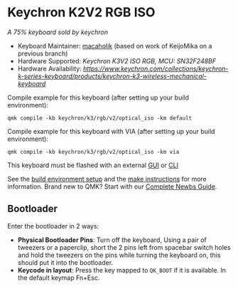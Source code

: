 # Keychron K2V2 RGB ISO


*A 75% keyboard sold by keychron*

* Keyboard Maintainer: [macaholik](https://github.com/macaholik/) (based on work of KeijoMika on a previous branch)
* Hardware Supported: *Keychron K3V2 ISO RGB, MCU: SN32F248BF*
* Hardware Availability: *https://www.keychron.com/collections/keychron-k-series-keyboard/products/keychron-k3-wireless-mechanical-keyboard*

Compile example for this keyboard (after setting up your build environment):

    qmk compile -kb keychron/k3/rgb/v2/optical_iso -km default

Compile example for this keyboard with VIA (after setting up your build environment):

    qmk compile -kb keychron/k3/rgb/v2/optical_iso -km via

This keyboard must be flashed with an external [GUI](https://github.com/SonixQMK/sonix-flasher) or [CLI](https://github.com/SonixQMK/SonixFlasherC)



See the [build environment setup](https://docs.qmk.fm/#/getting_started_build_tools) and the [make instructions](https://docs.qmk.fm/#/getting_started_make_guide) for more information. Brand new to QMK? Start with our [Complete Newbs Guide](https://docs.qmk.fm/#/newbs).

## Bootloader

Enter the bootloader in 2 ways:

* **Physical Bootloader Pins**: Turn off the keyboard, Using a pair of tweezers or a paperclip, short the 2 pins left from spacebar switch holes and hold the tweezers on the pins while turning the keyboard on, this should put it into the bootloader.
* **Keycode in layout**: Press the key mapped to `QK_BOOT` if it is available. In the default keymap Fn+Esc.
